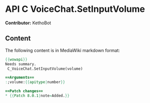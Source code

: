 # API C VoiceChat.SetInputVolume

**Contributor:** KethoBot

## Content

The following content is in MediaWiki markdown format:

```mediawiki
{{wowapi}}
Needs summary.
 C_VoiceChat.SetInputVolume(volume)

==Arguments==
:;volume:{{apitype|number}}

==Patch changes==
* {{Patch 8.0.1|note=Added.}}
```
